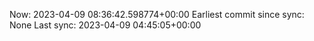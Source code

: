 Now: 2023-04-09 08:36:42.598774+00:00 Earliest commit since sync: None Last sync: 2023-04-09 04:45:05+00:00
